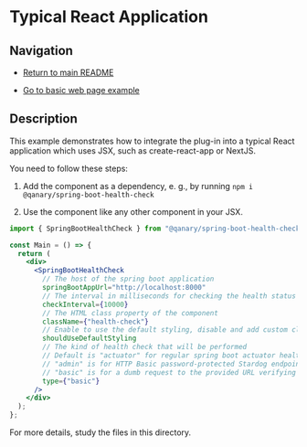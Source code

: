 # Typical React Application

## Navigation

- [Return to main README](../../README.md)

- [Go to basic web page example](../basic-web-page/README.md)

## Description

This example demonstrates how to integrate the plug-in into a typical React application which uses JSX, such as create-react-app or NextJS.

You need to follow these steps:

1. Add the component as a dependency, e. g., by running `npm i @qanary/spring-boot-health-check`

2. Use the component like any other component in your JSX.

```jsx
import { SpringBootHealthCheck } from "@qanary/spring-boot-health-check";

const Main = () => {
  return (
    <div>
      <SpringBootHealthCheck
        // The host of the spring boot application
        springBootAppUrl="http://localhost:8000"
        // The interval in milliseconds for checking the health status
        checkInterval={10000}
        // The HTML class property of the component
        className={"health-check"}
        // Enable to use the default styling, disable and add custom classes for custom styling
        shouldUseDefaultStyling
        // The kind of health check that will be performed
        // Default is "actuator" for regular spring boot actuator health endpoints
        // "admin" is for HTTP Basic password-protected Stardog endpoints
        // "basic" is for a dumb request to the provided URL verifying the response is ok
        type={"basic"}
      />
    </div>
  );
};
```

For more details, study the files in this directory.
